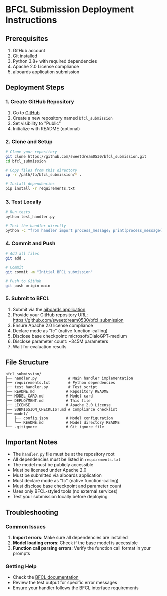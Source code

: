 # BFCL Submission Deployment Instructions

## Prerequisites

1. GitHub account
2. Git installed
3. Python 3.8+ with required dependencies
4. Apache 2.0 License compliance
5. aiboards application submission

## Deployment Steps

### 1. Create GitHub Repository

1. Go to [GitHub](https://github.com)
2. Create a new repository named `bfcl_submission`
3. Set visibility to "Public"
4. Initialize with README (optional)

### 2. Clone and Setup

```bash
# Clone your repository
git clone https://github.com/sweetdream0530/bfcl_submission.git
cd bfcl_submission

# Copy files from this directory
cp -r /path/to/bfcl_submission/* .

# Install dependencies
pip install -r requirements.txt
```

### 3. Test Locally

```bash
# Run tests
python test_handler.py

# Test the handler directly
python -c "from handler import process_message; print(process_message('Hello, test the handler'))"
```

### 4. Commit and Push

```bash
# Add all files
git add .

# Commit
git commit -m "Initial BFCL submission"

# Push to GitHub
git push origin main
```

### 5. Submit to BFCL

1. Submit via the [aiboards application](https://aiboards.com)
2. Provide your GitHub repository URL: https://github.com/sweetdream0530/bfcl_submission
3. Ensure Apache 2.0 license compliance
4. Declare mode as "fc" (native function-calling)
5. Disclose base checkpoint: microsoft/DialoGPT-medium
6. Disclose parameter count: ~345M parameters
7. Wait for evaluation results

## File Structure

```
bfcl_submission/
├── handler.py              # Main handler implementation
├── requirements.txt        # Python dependencies
├── test_handler.py         # Test script
├── README.md              # Repository README
├── MODEL_CARD.md          # Model card
├── DEPLOYMENT.md          # This file
├── LICENSE                # Apache 2.0 License
├── SUBMISSION_CHECKLIST.md # Compliance checklist
├── model/
│   ├── config.json        # Model configuration
│   └── README.md          # Model directory README
└── .gitignore             # Git ignore file
```

## Important Notes

- The `handler.py` file must be at the repository root
- All dependencies must be listed in `requirements.txt`
- The model must be publicly accessible
- Must be licensed under Apache 2.0
- Must be submitted via aiboards application
- Must declare mode as "fc" (native function-calling)
- Must disclose base checkpoint and parameter count
- Uses only BFCL-styled tools (no external services)
- Test your submission locally before deploying

## Troubleshooting

### Common Issues

1. **Import errors**: Make sure all dependencies are installed
2. **Model loading errors**: Check if the base model is accessible
3. **Function call parsing errors**: Verify the function call format in your prompts

### Getting Help

- Check the [BFCL documentation](https://gorilla.cs.berkeley.edu/blogs/8_berkeley_function_calling_leaderboard.html)
- Review the test output for specific error messages
- Ensure your handler follows the BFCL interface requirements
